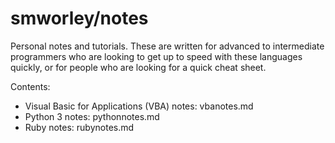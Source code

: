 # smworley/notes
Personal notes and tutorials. These are written for advanced to intermediate programmers who are looking to get up to speed with these languages quickly, or for people who are looking for a quick cheat sheet. 

Contents:  
- Visual Basic for Applications (VBA) notes: vbanotes.md
- Python 3 notes: pythonnotes.md
- Ruby notes: rubynotes.md
